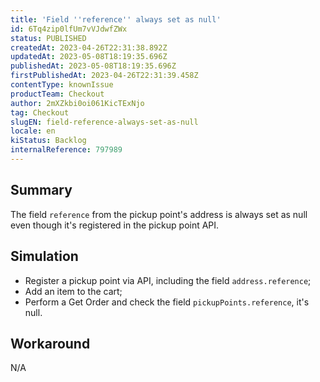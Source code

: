 ```yaml
---
title: 'Field ''reference'' always set as null'
id: 6Tq4zip0lfUm7vVJdwfZWx
status: PUBLISHED
createdAt: 2023-04-26T22:31:38.892Z
updatedAt: 2023-05-08T18:19:35.696Z
publishedAt: 2023-05-08T18:19:35.696Z
firstPublishedAt: 2023-04-26T22:31:39.458Z
contentType: knownIssue
productTeam: Checkout
author: 2mXZkbi0oi061KicTExNjo
tag: Checkout
slugEN: field-reference-always-set-as-null
locale: en
kiStatus: Backlog
internalReference: 797989
---
```


## Summary


The field `reference` from the pickup point's address is always set as null even though it's registered in the pickup point API.


##

## Simulation



- Register a pickup point via API, including the field `address.reference`;
- Add an item to the cart;
- Perform a Get Order and check the field `pickupPoints.reference`, it's null.


##

## Workaround


N/A




